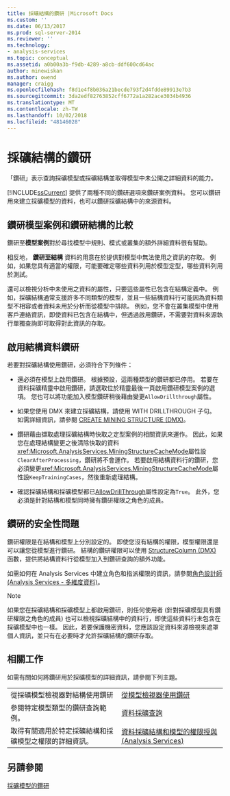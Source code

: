 ```yaml
---
title: 採礦結構的鑽研 |Microsoft Docs
ms.custom: ''
ms.date: 06/13/2017
ms.prod: sql-server-2014
ms.reviewer: ''
ms.technology:
- analysis-services
ms.topic: conceptual
ms.assetid: a0b00a3b-f9db-4289-a8cb-ddf600cd64ac
author: minewiskan
ms.author: owend
manager: craigg
ms.openlocfilehash: f8d1e4f8b036a21becde793f2d4fdde89913e7b3
ms.sourcegitcommit: 3da2edf82763852cff6772a1a282ace3034b4936
ms.translationtype: MT
ms.contentlocale: zh-TW
ms.lasthandoff: 10/02/2018
ms.locfileid: "48146028"
---
```

# <a name="drillthrough-on-mining-structures"></a>採礦結構的鑽研
  「鑽研」表示查詢採礦模型或採礦結構並取得模型中未公開之詳細資料的能力。  
  
 [!INCLUDE[ssCurrent](../../includes/sscurrent-md.md)] 提供了兩種不同的鑽研選項來鑽研案例資料。 您可以鑽研用來建立採礦模型的資料，也可以鑽研採礦結構中的來源資料。  
  
## <a name="drillthrough-to-model-cases-vs-drillthrough-to-structure"></a>鑽研模型案例和鑽研結構的比較  
 鑽研至**模型案例**對於尋找模型中規則、模式或叢集的額外詳細資料很有幫助。  
  
 相反地， **鑽研至結構** 資料的用意在於提供對模型中無法使用之資訊的存取。 例如，如果您具有適當的權限，可能要確定哪些資料列用於模型定型，哪些資料列用於測試。  
  
 還可以檢視分析中未使用之資料的屬性，只要這些屬性已包含在結構定義中。 例如，採礦結構通常支援許多不同類型的模型，並且一些結構資料行可能因為資料類型不相容或者資料未用於分析而從模型中排除。 例如，您不會在叢集模型中使用客戶連絡資訊，即使資料已包含在結構中，但透過啟用鑽研，不需要對資料來源執行單獨查詢即可取得對此資訊的存取。  
  
## <a name="enabling-drillthrough-to-structure-data"></a>啟用結構資料鑽研  
 若要對採礦結構使用鑽研，必須符合下列條件：  
  
-   還必須在模型上啟用鑽研。 根據預設，這兩種類型的鑽研都已停用。 若要在資料採礦精靈中啟用鑽研，請選取位於精靈最後一頁啟用鑽研模型案例的選項。 您也可以將功能加入模型鑽研稍後藉由變更`AllowDrillthrough`屬性。  
  
-   如果您使用 DMX 來建立採礦結構，請使用 WITH DRILLTHROUGH 子句。 如需詳細資訊，請參閱 [CREATE MINING STRUCTURE &#40;DMX&#41;](/sql/dmx/create-mining-structure-dmx)。  
  
-   鑽研藉由擷取處理採礦結構時快取之定型案例的相關資訊來運作。 因此，如果您在處理結構變更之後清除快取的資料<xref:Microsoft.AnalysisServices.MiningStructureCacheMode>屬性設`ClearAfterProcessing`，鑽研將不會運作。 若要啟用結構資料行的鑽研，您必須變更<xref:Microsoft.AnalysisServices.MiningStructureCacheMode>屬性設`KeepTrainingCases`，然後重新處理結構。  
  
-   確認採礦結構和採礦模型都已[AllowDrillThrough](../scripting/properties/allowdrillthrough-element-assl.md)屬性設定為`True`。 此外，您必須是針對結構和模型同時擁有鑽研權限之角色的成員。  
  
## <a name="security-issues-for-drillthrough"></a>鑽研的安全性問題  
 鑽研權限是在結構和模型上分別設定的。 即使您沒有結構的權限，模型權限還是可以讓您從模型進行鑽研。 結構的鑽研權限可以使用 [StructureColumn &#40;DMX&#41;](/sql/dmx/structurecolumn-dmx) 函數，提供將結構資料行從模型加入到鑽研查詢的額外功能。  
  
 如需如何在 Analysis Services 中建立角色和指派權限的資訊，請參閱[角色設計師 &#40;Analysis Services - 多維度資料&#41;](https://msdn.microsoft.com/library/ms189696(v=sql.120).aspx)。  
  
> [!NOTE]  
>  如果您在採礦結構和採礦模型上都啟用鑽研，則任何使用者 (針對採礦模型具有鑽研權限之角色的成員) 也可以檢視採礦結構中的資料行，即使這些資料行未包含在採礦模型中也一樣。 因此，若要保護機密資料，您應該設定資料來源檢視來遮罩個人資訊，並只有在必要時才允許採礦結構的鑽研存取。  
  
## <a name="related-tasks"></a>相關工作  
 如需有關如何將鑽研用於採礦模型的詳細資訊，請參閱下列主題。  
  
|||  
|-|-|  
|從採礦模型檢視器對結構使用鑽研|[從模型檢視器使用鑽研](use-drillthrough-from-the-model-viewers.md)|  
|參閱特定模型類型的鑽研查詢範例。|[資料採礦查詢](data-mining-queries.md)|  
|取得有關適用於特定採礦結構和採礦模型之權限的詳細資訊。|[資料採礦結構和模型的權限授與&#40;Analysis Services&#41;](../multidimensional-models/grant-permissions-on-data-mining-structures-and-models-analysis-services.md)|  
  
## <a name="see-also"></a>另請參閱  
 [採礦模型的鑽研](drillthrough-on-mining-models.md)  
  
  
